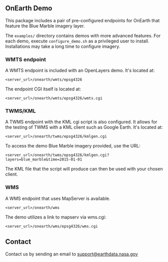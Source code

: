 ## OnEarth Demo

This package includes a pair of pre-configured endpoints for OnEarth that feature the Blue Marble imagery layer.

The ``examples/`` directory contains demos with more advanced features. For each demo, execute `configure_demo.sh` as a privileged user to install. Installations may take a long time to configure imagery.

### WMTS endpoint
A WMTS endpoint is included with an OpenLayers demo. It's located at:

``<server_url>/onearth/wmts/epsg4326``

The endpoint CGI itself is located at:

``<server_url>/onearth/wmts/epsg4326/wmts.cgi``

### TWMS/KML
A TWMS endpoint with the KML cgi script is also configured. It allows for the testing of TWMS with a KML client such as Google Earth. It's located at:

``<server_url>/onearth/twms/epsg4326/kmlgen.cgi``

To access the demo Blue Marble imagery provided, use the URL:

``<server_url>/onearth/twms/epsg4326/kmlgen.cgi?layers=blue_marble&time=2015-01-01``

The KML file that the script will produce can then be used with your chosen client.

### WMS
A WMS endpoint that uses MapServer is available.

``<server_url>/onearth/wms``

The demo utilizes a link to mapserv via wms.cgi:

``<server_url>/onearth/wms/epsg4326/wms.cgi``

## Contact

Contact us by sending an email to
[support@earthdata.nasa.gov](mailto:support@earthdata.nasa.gov)
